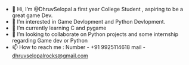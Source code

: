 - 👋 Hi, I’m @DhruvSelopal a first year College Student , aspiring to be a great game Dev.
- 👀 I’m interested in Game Devlopment and Python Devlopment.
- 🌱 I’m currently learning C and pygame
- 💞️ I’m looking to collaborate on Python projects and some internship regarding Game dev or Python
- 📫 How to reach me :
    Number - +91 9925114618
    mail - dhruvselopalrocks@gmail.com

<!---
DhruvSelopal/DhruvSelopal is a ✨ special ✨ repository because its `README.md` (this file) appears on your GitHub profile.
You can click the Preview link to take a look at your changes.
--->
